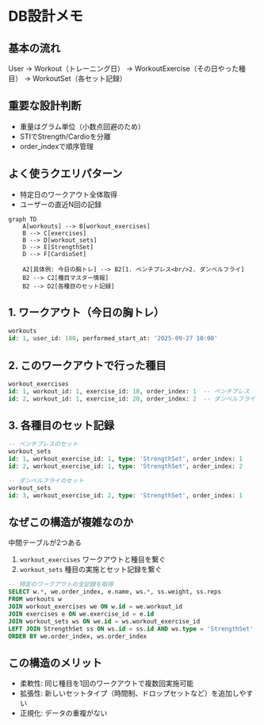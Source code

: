 # DB設計メモ

## 基本の流れ
User → Workout（トレーニング日） → WorkoutExercise（その日やった種目） → WorkoutSet（各セット記録）

## 重要な設計判断
- 重量はグラム単位（小数点回避のため）
- STIでStrength/Cardioを分離
- order_indexで順序管理

## よく使うクエリパターン
- 特定日のワークアウト全体取得
- ユーザーの直近N回の記録

```marmaid
graph TD
    A[workouts] --> B[workout_exercises]
    B --> C[exercises]
    B --> D[workout_sets]
    D --> E[StrengthSet]
    D --> F[CardioSet]
    
    A2[具体例: 今日の胸トレ] --> B2[1. ベンチプレス<br/>2. ダンベルフライ]
    B2 --> C2[種目マスター情報]
    B2 --> D2[各種目のセット記録]
```

## 1. ワークアウト（今日の胸トレ）

```sql
workouts
id: 1, user_id: 100, performed_start_at: '2025-09-27 10:00'
```

## 2. このワークアウトで行った種目

```sql
workout_exercises
id: 1, workout_id: 1, exercise_id: 10, order_index: 1  -- ベンチプレス
id: 2, workout_id: 1, exercise_id: 20, order_index: 2  -- ダンベルフライ
```

## 3. 各種目のセット記録

```sql
-- ベンチプレスのセット
workout_sets
id: 1, workout_exercise_id: 1, type: 'StrengthSet', order_index: 1
id: 2, workout_exercise_id: 1, type: 'StrengthSet', order_index: 2

-- ダンベルフライのセット  
workout_sets
id: 3, workout_exercise_id: 2, type: 'StrengthSet', order_index: 1
```

## なぜこの構造が複雑なのか

中間テーブルが2つある

1. `workout_exercises` ワークアウトと種目を繋ぐ
2. `workout_sets` 種目の実施とセット記録を繋ぐ


```sql
-- 特定のワークアウトの全記録を取得
SELECT w.*, we.order_index, e.name, ws.*, ss.weight, ss.reps
FROM workouts w
JOIN workout_exercises we ON w.id = we.workout_id
JOIN exercises e ON we.exercise_id = e.id  
JOIN workout_sets ws ON we.id = ws.workout_exercise_id
LEFT JOIN StrengthSet ss ON ws.id = ss.id AND ws.type = 'StrengthSet'
ORDER BY we.order_index, ws.order_index
```

## この構造のメリット

- 柔軟性: 同じ種目を1回のワークアウトで複数回実施可能
- 拡張性: 新しいセットタイプ（時間制、ドロップセットなど）を追加しやすい
- 正規化: データの重複がない

